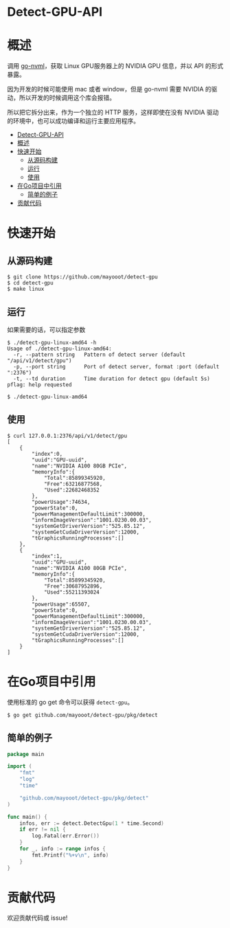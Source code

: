 # Detect-GPU-API

# 概述

调用 [go-nvml](https://github.com/NVIDIA/go-nvml)，获取 Linux GPU服务器上的 NVIDIA GPU 信息，并以 API 的形式暴露。

因为开发的时候可能使用 mac 或者 window，但是 go-nvml 需要 NVIDIA 的驱动，所以开发的时候调用这个库会报错。

所以把它拆分出来，作为一个独立的 HTTP 服务，这样即使在没有 NVIDIA 驱动的环境中，也可以成功编译和运行主要应用程序。

- [Detect-GPU-API](#detect-gpu-api)
- [概述](#概述)
- [快速开始](#快速开始)
    - [从源码构建](#从源码构建)
    - [运行](#运行)
    - [使用](#使用)
- [在Go项目中引用](#在Go项目中引用)
    - [简单的例子](#简单的例子)
- [贡献代码](#贡献代码)

# 快速开始

## 从源码构建

```shell
$ git clone https://github.com/mayooot/detect-gpu
$ cd detect-gpu
$ make linux
```

## 运行

如果需要的话，可以指定参数

```shell
$ ./detect-gpu-linux-amd64 -h
Usage of ./detect-gpu-linux-amd64:
  -r, --pattern string   Pattern of detect server (default "/api/v1/detect/gpu")
  -p, --port string      Port of detect server, format :port (default ":2376")
  -t, --td duration      Time duration for detect gpu (default 5s)
pflag: help requested

$ ./detect-gpu-linux-amd64
```

## 使用

```shell
$ curl 127.0.0.1:2376/api/v1/detect/gpu
[
    {
        "index":0,
        "uuid":"GPU-uuid",
        "name":"NVIDIA A100 80GB PCIe",
        "memoryInfo":{
            "Total":85899345920,
            "Free":63216877568,
            "Used":22682468352
        },
        "powerUsage":74634,
        "powerState":0,
        "powerManagementDefaultLimit":300000,
        "informImageVersion":"1001.0230.00.03",
        "systemGetDriverVersion":"525.85.12",
        "systemGetCudaDriverVersion":12000,
        "tGraphicsRunningProcesses":[]
    },
    {
        "index":1,
        "uuid":"GPU-uuid",
        "name":"NVIDIA A100 80GB PCIe",
        "memoryInfo":{
            "Total":85899345920,
            "Free":30687952896,
            "Used":55211393024
        },
        "powerUsage":65507,
        "powerState":0,
        "powerManagementDefaultLimit":300000,
        "informImageVersion":"1001.0230.00.03",
        "systemGetDriverVersion":"525.85.12",
        "systemGetCudaDriverVersion":12000,
        "tGraphicsRunningProcesses":[]
    }
]
```

# 在Go项目中引用

使用标准的 go get 命令可以获得 `detect-gpu`。

```shell
$ go get github.com/mayooot/detect-gpu/pkg/detect 
```

## 简单的例子

```go
package main

import (
	"fmt"
	"log"
	"time"

	"github.com/mayooot/detect-gpu/pkg/detect"
)

func main() {
	infos, err := detect.DetectGpu(1 * time.Second)
	if err != nil {
		log.Fatal(err.Error())
	}
	for _, info := range infos {
		fmt.Printf("%+v\n", info)
	}
}
```

# 贡献代码

欢迎贡献代码或 issue!
